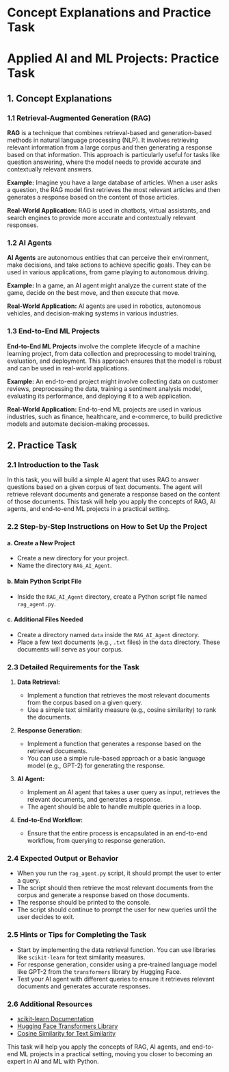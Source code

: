 # Concept Explanations and Practice Task

# Applied AI and ML Projects: Practice Task

## 1. Concept Explanations

### 1.1 Retrieval-Augmented Generation (RAG)
**RAG** is a technique that combines retrieval-based and generation-based methods in natural language processing (NLP). It involves retrieving relevant information from a large corpus and then generating a response based on that information. This approach is particularly useful for tasks like question answering, where the model needs to provide accurate and contextually relevant answers.

**Example:**
Imagine you have a large database of articles. When a user asks a question, the RAG model first retrieves the most relevant articles and then generates a response based on the content of those articles.

**Real-World Application:**
RAG is used in chatbots, virtual assistants, and search engines to provide more accurate and contextually relevant responses.

### 1.2 AI Agents
**AI Agents** are autonomous entities that can perceive their environment, make decisions, and take actions to achieve specific goals. They can be used in various applications, from game playing to autonomous driving.

**Example:**
In a game, an AI agent might analyze the current state of the game, decide on the best move, and then execute that move.

**Real-World Application:**
AI agents are used in robotics, autonomous vehicles, and decision-making systems in various industries.

### 1.3 End-to-End ML Projects
**End-to-End ML Projects** involve the complete lifecycle of a machine learning project, from data collection and preprocessing to model training, evaluation, and deployment. This approach ensures that the model is robust and can be used in real-world applications.

**Example:**
An end-to-end project might involve collecting data on customer reviews, preprocessing the data, training a sentiment analysis model, evaluating its performance, and deploying it to a web application.

**Real-World Application:**
End-to-end ML projects are used in various industries, such as finance, healthcare, and e-commerce, to build predictive models and automate decision-making processes.

## 2. Practice Task

### 2.1 Introduction to the Task
In this task, you will build a simple AI agent that uses RAG to answer questions based on a given corpus of text documents. The agent will retrieve relevant documents and generate a response based on the content of those documents. This task will help you apply the concepts of RAG, AI agents, and end-to-end ML projects in a practical setting.

### 2.2 Step-by-Step Instructions on How to Set Up the Project

#### a. Create a New Project
- Create a new directory for your project.
- Name the directory `RAG_AI_Agent`.

#### b. Main Python Script File
- Inside the `RAG_AI_Agent` directory, create a Python script file named `rag_agent.py`.

#### c. Additional Files Needed
- Create a directory named `data` inside the `RAG_AI_Agent` directory.
- Place a few text documents (e.g., `.txt` files) in the `data` directory. These documents will serve as your corpus.

### 2.3 Detailed Requirements for the Task

1. **Data Retrieval:**
   - Implement a function that retrieves the most relevant documents from the corpus based on a given query.
   - Use a simple text similarity measure (e.g., cosine similarity) to rank the documents.

2. **Response Generation:**
   - Implement a function that generates a response based on the retrieved documents.
   - You can use a simple rule-based approach or a basic language model (e.g., GPT-2) for generating the response.

3. **AI Agent:**
   - Implement an AI agent that takes a user query as input, retrieves the relevant documents, and generates a response.
   - The agent should be able to handle multiple queries in a loop.

4. **End-to-End Workflow:**
   - Ensure that the entire process is encapsulated in an end-to-end workflow, from querying to response generation.

### 2.4 Expected Output or Behavior
- When you run the `rag_agent.py` script, it should prompt the user to enter a query.
- The script should then retrieve the most relevant documents from the corpus and generate a response based on those documents.
- The response should be printed to the console.
- The script should continue to prompt the user for new queries until the user decides to exit.

### 2.5 Hints or Tips for Completing the Task
- Start by implementing the data retrieval function. You can use libraries like `scikit-learn` for text similarity measures.
- For response generation, consider using a pre-trained language model like GPT-2 from the `transformers` library by Hugging Face.
- Test your AI agent with different queries to ensure it retrieves relevant documents and generates accurate responses.

### 2.6 Additional Resources
- [scikit-learn Documentation](https://scikit-learn.org/stable/documentation.html)
- [Hugging Face Transformers Library](https://huggingface.co/transformers/)
- [Cosine Similarity for Text Similarity](https://en.wikipedia.org/wiki/Cosine_similarity)

This task will help you apply the concepts of RAG, AI agents, and end-to-end ML projects in a practical setting, moving you closer to becoming an expert in AI and ML with Python.